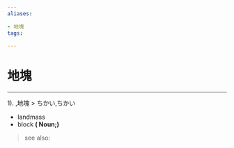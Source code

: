 ```yaml
---
aliases:
    
- 地塊
tags:
    
---
```


# 地塊
---
1).
,地塊 > ちかい,ちかい

- landmass
- block
**( Noun;)**
> see also: 
            